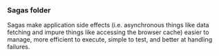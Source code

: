 ### Sagas folder
Sagas make application side effects (i.e. asynchronous things like data fetching and impure things like accessing the browser cache) easier to manage, more efficient to execute, simple to test, and better at handling failures.
